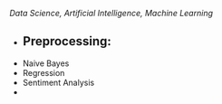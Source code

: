 *Data Science, Artificial Intelligence, Machine Learning*

- Preprocessing:
  - 
- Naive Bayes
- Regression
- Sentiment Analysis
- 